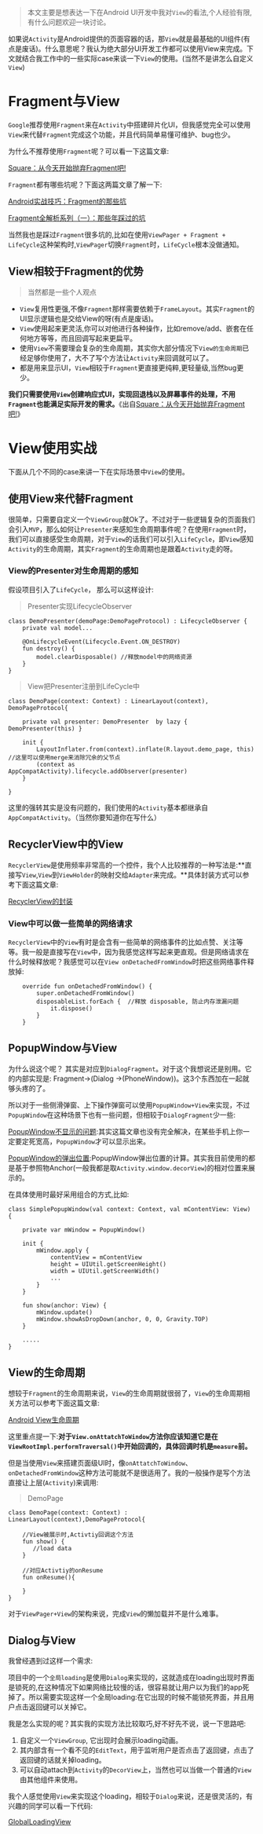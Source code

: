 
>本文主要是想表达一下在Android UI开发中我对`View`的看法,个人经验有限,有什么问题欢迎一块讨论。

如果说`Activity`是Android提供的页面容器的话，那`View`就是最基础的UI组件(有点是废话)。什么意思呢？我认为绝大部分UI开发工作都可以使用View来完成。下文就结合我工作中的一些实际case来谈一下`View`的使用。(当然不是讲怎么自定义`View`)

# Fragment与View

`Google`推荐使用`Fragment`来在`Activity`中搭建碎片化UI，但我感觉完全可以使用`View`来代替`Fragment`完成这个功能，并且代码简单易懂可维护、bug也少。

为什么不推荐使用`Fragment`呢？可以看一下这篇文章: 

[Square：从今天开始抛弃Fragment吧!](http://www.jcodecraeer.com/a/anzhuokaifa/androidkaifa/2015/0605/2996.html)

`Fragment`都有哪些坑呢？下面这两篇文章了解一下:

[Android实战技巧：Fragment的那些坑](http://toughcoder.net/blog/2015/04/30/android-fragment-the-bad-parts/)

[Fragment全解析系列（一）：那些年踩过的坑](https://www.jianshu.com/p/d9143a92ad94)

当然我也是踩过`Fragment`很多坑的,比如在使用`ViewPager + Fragment + LifeCycle`这种架构时,`ViewPager`切换`Fragment`时，`LifeCycle`根本没做通知。

## View相较于Fragment的优势

>当然都是一些个人观点

- `View`复用性更强,不像`Fragment`那样需要依赖于`FrameLayout`。其实`Fragment`的UI显示逻辑也是交给View的呀(有点是废话)。
- `View`使用起来更灵活,你可以对他进行各种操作，比如remove/add、嵌套在任何地方等等，而且回调写起来更扁平。
- 使用`View`不需要理会复杂的生命周期，其实你大部分情况下`View的生命周期`已经足够你使用了，大不了写个方法让`Activity`来回调就可以了。
- 都是用来显示UI，`View`相较于`Fragment`更直接更纯粹,更轻量级,当然bug更少。

**我们只需要使用`View`创建响应式UI，实现回退栈以及屏幕事件的处理，不用`Fragment`也能满足实际开发的需求。**《出自[Square：从今天开始抛弃Fragment吧!](http://www.jcodecraeer.com/a/anzhuokaifa/androidkaifa/2015/0605/2996.html)》


# View使用实战

下面从几个不同的case来讲一下在实际场景中`View`的使用。

## 使用View来代替Fragment

很简单，只需要自定义一个`ViewGroup`就Ok了。不过对于一些逻辑复杂的页面我们会引入`MVP`，那么如何让`Presenter`来感知生命周期事件呢？在使用`Fragment`时，我们可以直接感受生命周期，对于`View`的话我们可以引入`LifeCycle`，即`View`感知`Activity`的生命周期，其实`Fragment`的生命周期也是跟着`Activity`走的呀。

### View的Presenter对生命周期的感知

假设项目引入了`LifeCycle`， 那么可以这样设计:

>Presenter实现LifecycleObserver
```
class DemoPresenter(demoPage:DemoPageProtocol) : LifecycleObserver {
    private val model...

    @OnLifecycleEvent(Lifecycle.Event.ON_DESTROY)
    fun destroy() {
        model.clearDisposable() //释放model中的网络资源
    }
}
```

>View把Presenter注册到LifeCycle中
```
class DemoPage(context: Context) : LinearLayout(context), DemoPageProtocol{

    private val presenter: DemoPresenter  by lazy { DemoPresenter(this) }

    init {
        LayoutInflater.from(context).inflate(R.layout.demo_page, this)  //这里可以使用merge来消除冗余的父节点
        (context as AppCompatActivity).lifecycle.addObserver(presenter)  
    }

}
```

这里的强转其实是没有问题的，我们使用的`Activity`基本都继承自`AppCompatActivity`。（当然你要知道你在写什么）


## RecyclerView中的View

`RecyclerView`是使用频率非常高的一个控件，我个人比较推荐的一种写法是:**直接写`View`,`View`到`ViewHolder`的映射交给`Adapter`来完成。**具体封装方式可以参考下面这篇文章:

[RecyclerView的封装](https://github.com/SusionSuc/AdvancedAndroid/blob/master/AndroidFramework%E6%BA%90%E7%A0%81%E5%88%86%E6%9E%90/recyclerview/RecyclerView%E7%9A%84%E4%BD%BF%E7%94%A8%E6%80%BB%E7%BB%93%E4%BB%A5%E5%8F%8A%E5%B8%B8%E8%A7%81%E9%97%AE%E9%A2%98%E8%A7%A3%E5%86%B3%E6%96%B9%E6%A1%88.md)


### View中可以做一些简单的网络请求

`RecyclerView`中的`View`有时是会含有一些简单的网络事件的比如点赞、关注等等。我一般是直接写在`View`中，因为我感觉这样写起来更直观。但是网络请求在什么时候释放呢？我感觉可以在`View onDetachedFromWindow`时把这些网络事件释放掉:

```
    override fun onDetachedFromWindow() {
        super.onDetachedFromWindow()
        disposableList.forEach {  //释放 disposable, 防止内存泄漏问题
            it.dispose()
        }
    }
```


## PopupWindow与View

为什么说这个呢？ 其实是对应到`DialogFragment`。对于这个我想说还是别用。它的内部实现是: Fragment->(Dialog ->(PhoneWindow))。这3个东西加在一起就够头疼的了。

所以对于一些侧滑弹窗、上下操作弹窗可以使用`PopupWindow+View`来实现，不过`PopupWindow`在这种场景下也有一些问题，但相较于`DialogFragment`少一些:

[PopupWindow不显示的问题](https://www.jianshu.com/p/a53d90a31591):其实这篇文章也没有完全解决，在某些手机上你一定要定死宽高，`PopupWindow`才可以显示出来。

[PopupWindow的弹出位置](https://www.jianshu.com/p/6c32889e6377):PopupWindow弹出位置的计算。其实我目前使用的都是基于参照物Anchor(一般我都是取`Activity.window.decorView`)的相对位置来展示的。

在具体使用时最好采用组合的方式,比如:

```
class SimplePopupWindow(val context: Context, val mContentView: View) {

    private var mWindow = PopupWindow()

    init {
        mWindow.apply {
            contentView = mContentView
            height = UIUtil.getScreenHeight()
            width = UIUtil.getScreenWidth()
            ...
        }
    }

    fun show(anchor: View) {
        mWindow.update()
        mWindow.showAsDropDown(anchor, 0, 0, Gravity.TOP)
    }

    .....
}
```


## View的生命周期

想较于`Fragment`的生命周期来说，`View`的生命周期就很弱了，`View`的生命周期相关方法可以参考下面这篇文章:

[Android View生命周期](https://www.jianshu.com/p/08e6dab7886e)

这里重点提一下:**对于`View.onAttatchToWindow`方法你应该知道它是在`ViewRootImpl.performTraversal()`中开始回调的，具体回调时机是`measure`前。**

但是当使用`View`来搭建页面级UI时，像`onAttatchToWindow`、`onDetachedFromWindow`这种方法可能就不是很适用了。我的一般操作是写个方法直接让上层(`Activity`)来调用:

>DemoPage
```
class DemoPage(context: Context) : LinearLayout(context),DemoPageProtocol{
    
    //View被展示时,Activtiy回调这个方法
    fun show() {
       //load data
    }

    //对应Activtiy的onResume
    fun onResume(){

    }
}
```

对于`ViewPager+View`的架构来说，完成`View`的懒加载并不是什么难事。

## Dialog与View

我曾经遇到过这样一个需求:

项目中的一个`全局loading`是使用`Dialog`来实现的，这就造成在loading出现时界面是锁死的,在这种情况下如果网络比较慢的话，很容易就让用户以为我们的app死掉了。所以需要实现这样一个全局loading:在它出现的时候不能锁死界面，并且用户点击返回键可以关掉它。

我是怎么实现的呢？其实我的实现方法比较取巧,好不好先不说，说一下思路吧:

1. 自定义一个`ViewGroup`, 它出现时会展示loading动画。
2. 其内部含有一个看不见的`EditText`，用于监听用户是否点击了返回键，点击了返回键的话就关掉loading。
3. 可以自动attach到`Activity`的`DecorView`上，当然也可以当做一个普通的`View`由其他组件来使用。

我个人感觉使用`View`来实现这个loading，相较于`Dialog`来说，还是很灵活的，有兴趣的同学可以看一下代码:

[GlobalLoadingView](picture/GlobalLoadingView.kt)


